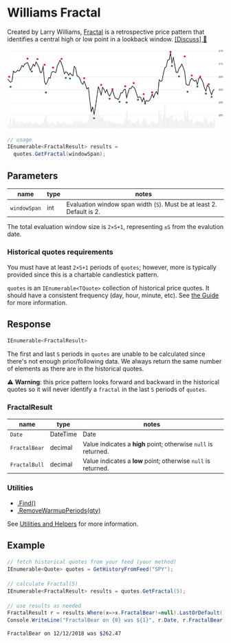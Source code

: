 # Williams Fractal

Created by Larry Williams, [Fractal](https://www.investopedia.com/terms/f/fractal.asp) is a retrospective price pattern that identifies a central high or low point in a lookback window.
[[Discuss] :speech_balloon:](https://github.com/DaveSkender/Stock.Indicators/discussions/255 "Community discussion about this indicator")

![image](chart.png)

```csharp
// usage
IEnumerable<FractalResult> results =
  quotes.GetFractal(windowSpan);  
```

## Parameters

| name | type | notes
| -- |-- |--
| `windowSpan` | int | Evaluation window span width (`S`).  Must be at least 2.  Default is 2.

The total evaluation window size is `2×S+1`, representing `±S` from the evalution date.

### Historical quotes requirements

You must have at least `2×S+1` periods of `quotes`; however, more is typically provided since this is a chartable candlestick pattern.

`quotes` is an `IEnumerable<TQuote>` collection of historical price quotes.  It should have a consistent frequency (day, hour, minute, etc).  See [the Guide](../../docs/GUIDE.md) for more information.

## Response

```csharp
IEnumerable<FractalResult>
```

The first and last `S` periods in `quotes` are unable to be calculated since there's not enough prior/following data.
We always return the same number of elements as there are in the historical quotes.

:warning: **Warning**: this price pattern looks forward and backward in the historical quotes so it will never identify a `fractal` in the last `S` periods of `quotes`.

### FractalResult

| name | type | notes
| -- |-- |--
| `Date` | DateTime | Date
| `FractalBear` | decimal | Value indicates a **high** point; otherwise `null` is returned.
| `FractalBull` | decimal | Value indicates a **low** point; otherwise `null` is returned.

### Utilities

- [.Find()](../../docs/UTILITIES.md#find-indicator-result-by-date)
- [.RemoveWarmupPeriods(qty)](../../docs/UTILITIES.md#remove-warmup-periods)

See [Utilities and Helpers](../../docs/UTILITIES.md#content) for more information.

## Example

```csharp
// fetch historical quotes from your feed (your method)
IEnumerable<Quote> quotes = GetHistoryFromFeed("SPY");

// calculate Fractal(5)
IEnumerable<FractalResult> results = quotes.GetFractal(5);

// use results as needed
FractalResult r = results.Where(x=>x.FractalBear!=null).LastOrDefault();
Console.WriteLine("FractalBear on {0} was ${1}", r.Date, r.FractalBear);
```

```bash
FractalBear on 12/12/2018 was $262.47
```
